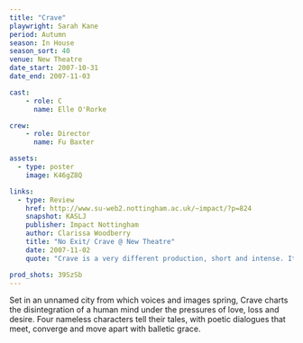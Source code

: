 ```yaml
---
title: "Crave"
playwright: Sarah Kane
period: Autumn
season: In House
season_sort: 40
venue: New Theatre
date_start: 2007-10-31
date_end: 2007-11-03

cast:
    - role: C
      name: Elle O'Rorke

crew:
    - role: Director
      name: Fu Baxter

assets:
  - type: poster
    image: K46gZ8Q

links:
  - type: Review
    href: http://www.su-web2.nottingham.ac.uk/~impact/?p=824
    snapshot: KASLJ
    publisher: Impact Nottingham
    author: Clarissa Woodberry
    title: "No Exit/ Crave @ New Theatre"
    date: 2007-11-02
    quote: "Crave is a very different production, short and intense. It looks at what life and love ‘does’ to people through four characters, known only by letters and each tortured by their own personal traumas."

prod_shots: 39SzSb
---
```


Set in an unnamed city from which voices and images spring, Crave charts the disintegration of a human mind under the pressures of love, loss and desire. Four nameless characters tell their tales, with poetic dialogues that meet, converge and move apart with balletic grace.
